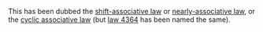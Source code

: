This has been dubbed the [shift-associative
law](https://arxiv.org/pdf/2408.07078) or [nearly-associative
law](https://arxiv.org/pdf/2409.00390), or the [cyclic associative law](https://arxiv.org/abs/1007.2285) (but [law 4364](https://teorth.github.io/equational_theories/implications/?4364) has been named the same).
